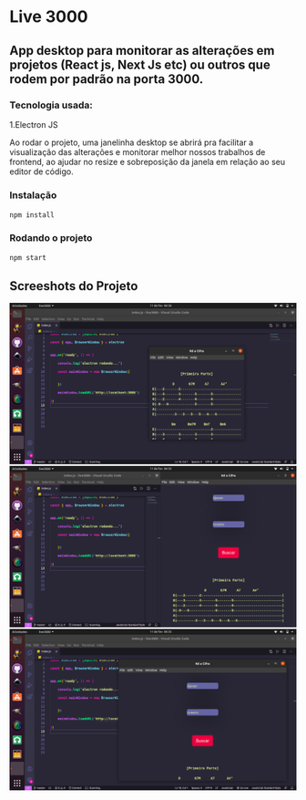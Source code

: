 # Live 3000


## App desktop para monitorar as alterações em projetos (React js, Next Js etc) ou outros que rodem por padrão na porta 3000.



### Tecnologia usada:

1.Electron JS


Ao rodar o projeto, uma janelinha desktop se abrirá pra facilitar a visualização das alterações e monitorar melhor nossos trabalhos de frontend, ao ajudar
no resize e sobreposição da janela em relação ao seu editor de código.


### Instalação

    npm install
    
### Rodando o projeto

    npm start
    
    
## Screeshots do Projeto 

![](https://github.com/leoportogtr86/live3000/blob/master/readme-img/img1.png)
![](https://github.com/leoportogtr86/live3000/blob/master/readme-img/img2.png)
![](https://github.com/leoportogtr86/live3000/blob/master/readme-img/img3.png)
 



